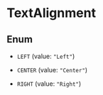 
# TextAlignment

## Enum


* `LEFT` (value: `"Left"`)

* `CENTER` (value: `"Center"`)

* `RIGHT` (value: `"Right"`)




